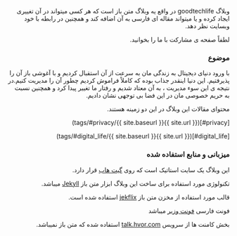 <div dir="rtl">
وبلاگ goodtechlife در واقع یه وبلاگ متن باز است که هر کسی میتواند در آن تغییری ایجاد  کرده و یا میتواند مقاله ای فارسی
به آن اضافه کند و همچنین در رابطه با خود وبسایت نظر دهد.

لطفاً صفحه ی مشارکت با ما را بخوانید.

### موضوع
با ورود دنیای دیجیتال به زندگی مان به سرعت از آن استقبال کردیم و با آغوشی باز آن را پذیرفتیم. این دنیا اینقدر جذاب
بوده که کاملاً فراموش کردیم چطور آن را مدیریت کنیم.در نتیجه ی این سوء مدیریت ، به آن معتاد شدیم و رفتار ما تغییر پیدا کرد و همچنین نسبت به حریم خصوصی مان در این فضا بی توجهی نشان دادیم.

محتوای مقالات این وبلاگ در این دو زمینه هستند.

[privacy#]({{ site.url }}{{ site.baseurl }}/tags/#privacy)

[digital_life#]({{ site.url }}{{ site.baseurl }}/tags/#digital_life)

### میزبانی و منابع استفاده شده

این وبلاگ یک سایت استاتیک است که روی [گیت هاب](https://github.com/goodtechlife) قرار دارد.

تکنولوژی مورد استفاده برای ساخت این وبلاگ ابزار متن باز [Jekyll](https://jekyllrb.com/) میباشد.

قالب مورد استفاده از مخزن متن باز [jekflix](https://github.com/thiagorossener/jekflix-template) استفاده شده است.

فونت فارسی [فونت وزیر](https://github.com/rastikerdar/vazir-font) میباشد

بخش کامنت ها از سرویس [talk.hvor.com](https://talk.hyvor.com/) استفاده شده که متن باز نمیباشد.
</div>